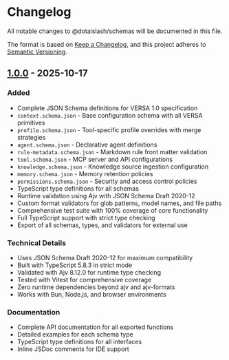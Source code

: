# Changelog

All notable changes to @dotaislash/schemas will be documented in this file.

The format is based on [Keep a Changelog](https://keepachangelog.com/en/1.0.0/),
and this project adheres to [Semantic Versioning](https://semver.org/spec/v2.0.0.html).

## [1.0.0] - 2025-10-17

### Added

- Complete JSON Schema definitions for VERSA 1.0 specification
- `context.schema.json` - Base configuration schema with all VERSA primitives
- `profile.schema.json` - Tool-specific profile overrides with merge strategies
- `agent.schema.json` - Declarative agent definitions
- `rule-metadata.schema.json` - Markdown rule front matter validation
- `tool.schema.json` - MCP server and API configurations
- `knowledge.schema.json` - Knowledge source ingestion configuration
- `memory.schema.json` - Memory retention policies
- `permissions.schema.json` - Security and access control policies
- TypeScript type definitions for all schemas
- Runtime validation using Ajv with JSON Schema Draft 2020-12
- Custom format validators for glob patterns, model names, and file paths
- Comprehensive test suite with 100% coverage of core functionality
- Full TypeScript support with strict type checking
- Export of all schemas, types, and validators for external use

### Technical Details

- Uses JSON Schema Draft 2020-12 for maximum compatibility
- Built with TypeScript 5.8.3 in strict mode
- Validated with Ajv 8.12.0 for runtime type checking
- Tested with Vitest for comprehensive coverage
- Zero runtime dependencies beyond ajv and ajv-formats
- Works with Bun, Node.js, and browser environments

### Documentation

- Complete API documentation for all exported functions
- Detailed examples for each schema type
- TypeScript type definitions for all interfaces
- Inline JSDoc comments for IDE support

[1.0.0]: https://github.com/dotAIslash/dotaislash-schemas/releases/tag/v1.0.0
